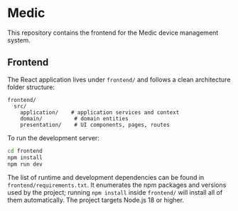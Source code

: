 # Medic

This repository contains the frontend for the Medic device management system.

## Frontend

The React application lives under `frontend/` and follows a clean architecture folder structure:

```
frontend/
  src/
    application/    # application services and context
    domain/          # domain entities
    presentation/    # UI components, pages, routes
```

To run the development server:

```bash
cd frontend
npm install
npm run dev
```

The list of runtime and development dependencies can be found in
`frontend/requirements.txt`. It enumerates the npm packages and versions
used by the project; running `npm install` inside `frontend/` will install
all of them automatically. The project targets Node.js 18 or higher.

